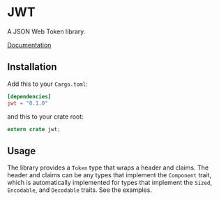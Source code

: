 # JWT

A JSON Web Token library.

[Documentation](http://mikkyang.github.io/rust-jwt/doc/jwt/index.html)

## Installation

Add this to your `Cargo.toml`:

```toml
[dependencies]
jwt = "0.1.0"
```

and this to your crate root:
```rust
extern crate jwt;
```

## Usage

The library provides a `Token` type that wraps a header and claims. The header
and claims can be any types that implement the `Component` trait, which is
automatically implemented for types that implement the `Sized`, `Encodable`,
and `Decodable` traits. See the examples.
